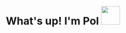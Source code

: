 <h1 align="center">What's up! I'm Pol </a>
  <img src="https://media2.giphy.com/media/v1.Y2lkPTc5MGI3NjExbmFscnd1YmlhbGpwOW5vdzJmb3UxeHU4ZmQ2bHp5bmp3NmVoMmlsbyZlcD12MV9pbnRlcm5hbF9naWZfYnlfaWQmY3Q9cw/EAfeMhhZjJ9zhXh69P/giphy.gif" width="50">
</h1>


<!--
**Mystic93/Mystic93** is a ✨ _special_ ✨ repository because its `README.md` (this file) appears on your GitHub profile.

Here are some ideas to get you started:

- 🔭 I’m currently working on ...
- 🌱 I’m currently learning ...
- 👯 I’m looking to collaborate on ...
- 🤔 I’m looking for help with ...
- 💬 Ask me about ...
- 📫 How to reach me: ...
- 😄 Pronouns: ...
- ⚡ Fun fact: ...
-->
